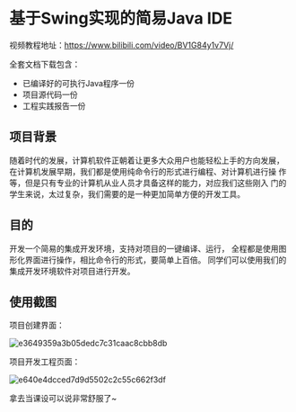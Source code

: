 # 基于Swing实现的简易Java IDE
视频教程地址：https://www.bilibili.com/video/BV1G84y1v7Vj/

全套文档下载包含：
* 已编译好的可执行Java程序一份
* 项目源代码一份
* 工程实践报告一份

## 项目背景
随着时代的发展，计算机软件正朝着让更多大众用户也能轻松上手的方向发展，
在计算机发展早期，我们都是使用纯命令行的形式进行编程、对计算机进行操
作等，但是只有专业的计算机从业人员才具备这样的能力，对应我们这些刚入
门的学生来说，太过复杂，我们需要的是一种更加简单方便的开发工具。

## 目的
开发一个简易的集成开发环境，支持对项目的一键编译、运行，
全程都是使用图形化界面进行操作，相比命令行的形式，要简单上百倍。
同学们可以使用我们的集成开发环境软件对项目进行开发。

## 使用截图

项目创建界面：

![e3649359a3b05dedc7c31caac8cbb8db](https://s2.loli.net/2023/09/04/k1PVInyzO5aXTMc.png)

项目开发工程页面：

![e640e4dcced7d9d5502c2c55c662f3df](https://s2.loli.net/2023/09/04/fEcRsvVOaPGpYrb.png)

拿去当课设可以说非常舒服了~
